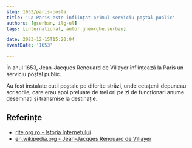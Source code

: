 ```yaml
---
slug: 1653/paris-posta
title: 'La Paris este înființat primul serviciu poștal public'
authors: [gserban, ilg-ul]
tags: [international, autor:gheorghe.serban]

date: 2023-12-15T15:20:04
eventDate: '1653'

---
```


În anul 1653, Jean-Jacques Renouard de Villayer înființează la Paris
un serviciu poștal public.

<!-- truncate -->

Au fost instalate cutii poștale pe diferite străzi, unde cetațenii depuneau scrisorile, care erau apoi preluate de trei ori pe zi de funcționari anume desemnați și transmise la destinație.

## Referințe

- [rite.org.ro - Istoria Internetului](https://rite.org.ro/istoria-internetului/)
- [en.wikipedia.org - Jean-Jacques Renouard de Villayer](https://en.wikipedia.org/wiki/Jean-Jacques_Renouard_de_Villayer)

